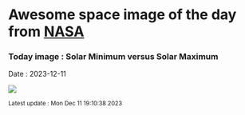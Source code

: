 
# Awesome space image of the day from [NASA](https://api.nasa.gov/)

### Today image : Solar Minimum versus Solar Maximum
Date : 2023-12-11

![](https://www.youtube.com/embed/JqH0diwqcUM?rel=0)

<small>Latest update : Mon Dec 11 19:10:38 2023</small>
        